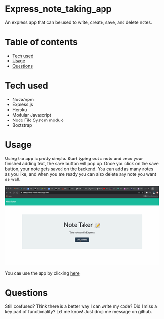 # Express_note_taking_app
An express app that can be used to write, create, save, and delete notes. 

# Table of contents

* [Tech used](#Tech%20used)
* [Usage](#Usage)
* [Questions](#Questions)

# Tech used 
* Node/npm
* Express.js 
* Heroku 
* Modular Javascript
* Node File System module
* Bootstrap

# Usage 
Using the app is pretty simple. Start typing out a note and once your finished adding text, the save button will pop up. Once you click on the save button, your note gets saved on the backend. You can add as many notes as you like, and when you are ready you can also delete any note you want as well. 

![Screen Capture of App](./assets/screen_capture.gif)

You can use the app by clicking [here](https://sleepy-cliffs-14959.herokuapp.com/)

# Questions

Still confused? Think there is a better way I can write my code? Did I miss a key part of functionality? Let me know! Just drop me message on github.